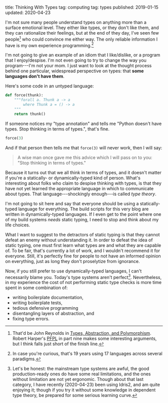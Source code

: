 title: Thinking With Types
tag: computing
tag: types
published: 2019-01-15
updated: 2020-04-23

I'm not sure many people understand types on anything more than a surface emotional level.
They either like types, or they don't like them, and they can rationalize their feelings, but at the end of they day, I've seen few people[^few-people] who could convince me either way.
The only reliable information I have is my own experience programming.[^what-experience]

[^few-people]: That'd be John Reynolds in [Types, Abstraction, and Polymorphism](https://commie.club/papers/reynolds83:parametricity.pdf).
Robert Harper's [PFPL](https://www.cs.cmu.edu/~rwh/pfpl/2nded.pdf) in part nine makes some interesting arguments, but I think falls just short of the finish line.

[^what-experience]: In case you're curious, that's 19 years using 17 languages across several paradigms.

I'm not going to give an example of an idiom that I like/dislike, or a program that I enjoy/despise.
I'm not even going to try to change the way you program---I'm not your mom.
I just want to look at the thought process behind one particular, widespread perspective on types: that **some languages don't have them**.


Here's some code in an untyped language:

```python
def force(thunk):
    """forall a. Thunk a -> a
        where Thunk a = () -> a
    """
    return thunk()
```

If someone notices my "type annotation" and tells me "Python doesn't have types. Stop thinking in terms of types.", that's fine.

```python
force(3)
```

And if that person then tells me that `force(3)` will never work, then I will say:

  > A wise man once gave me this advice which I will pass on to you: "Stop thinking in terms of types."

Because it turns out that we all think in terms of types, and it doesn't matter if you're a statically- or dynamically-typed kind of person.
What's interesting about folks who claim to despise thinking with types, is that they have not yet learned the appropriate language in which to communicate about types.
That language---shockingly enough---is called _type theory_.


I'm not going to sit here and say that everyone should be using a statically-typed language for everything.
The build scripts for this very blog are written in dynamically-typed languages.
If I even get to the point where one of my build systems _needs_ static typing, I need to stop and think about my life choices.

What I want to suggest to the detractors of static typing is that they cannot defeat an enemy without understanding it.
In order to defeat the idea of static typing, one must first learn what types are and what they are capable of.
To be fair, that's currently a lot of work, and I wouldn't recommend it for everyone.
Still, it's perfectly fine for people to not have an informed opinion on everything, just as long they don't proselytize from ignorance.

Now, if you still prefer to use dynamically-typed languages, I can't necessarily blame you.
Today's type systems aren't perfect[^today-problems].
Nevertheless, in my experience the cost of not performing static type checks is more time spent in some combination of:

  * writing boilerplate documentation,
  * writing boilerplate tests,
  * tedious defensive programming
  * disentangling layers of abstraction, and
  * fixing type errors.

[^today-problems]: Let's be honest: the mainstream type systems are awful, the good production-ready ones do have some real limitations, and the ones without limitation are not yet ergonomic. Though about that last category, I have recently (2020-04-23) been using Idris2, and am quite enjoying it; though if you try it without some knowledge in dependent type theory, be prepared for some serious learning curve.
